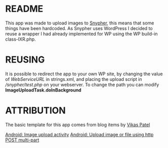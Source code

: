 
README
======
This app was made to upload images to [Snypher](http://snypher.com/), this means that some things have been hardcoded.
As Snypher uses WordPress I decided to reuse a wrapper I had already implemented for WP using the WP build-in
class-IXR.php.

REUSING
=======
It is possible to redirect the app to your own WP site, by changing the value of *WebServiceURL* in strings.xml, and
placing the upload script in */snypher/test.php* on your webserver. To change the path you can modify
**ImageUploadTask.doInBackground**


ATTRIBUTION
===========

The basic template for this app comes from blog items by [Vikas Patel](http://www.linkedin.com/in/vikaskanani)

[Android: Image upload activity](http://vikaskanani.wordpress.com/2011/01/29/android-image-upload-activity/)
[Android: Upload image or file using http POST multi-part](http://vikaskanani.wordpress.com/2011/01/11/android-upload-image-or-file-using-http-post-multi-part/)